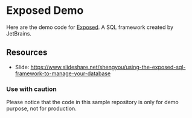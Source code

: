 # Exposed Demo

Here are the demo code for [Exposed](https://github.com/JetBrains/Exposed). A SQL framework created by JetBrains.

## Resources

* Slide: https://www.slideshare.net/shengyou/using-the-exposed-sql-framework-to-manage-your-database

### Use with caution

Please notice that the code in this sample repository is only for demo purpose, not for production.
